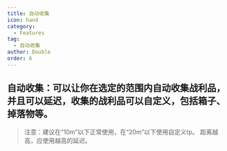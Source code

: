 ```yaml
---
title: 自动收集
icon: hand
category:
  - Features
tag:
  - 自动收集
author: Double
order: 6
---
```


## 自动收集：可以让你在选定的范围内自动收集战利品，并且可以延迟，收集的战利品可以自定义，包括箱子、掉落物等。
>注意：建议在“10m”以下正常使用，在“20m”以下使用自定义tp。
>距离越高，应使用越高的延迟。